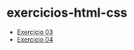 # exercicios-html-css
- [Exercício 03](https://salosamorim.github.io/exercicios-html-css/android-ex03/)
- [Exercício 04](https://salosamorim.github.io/exercicios-html-css/cordel-ex04/)
